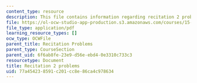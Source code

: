 ```yaml
---
content_type: resource
description: This file contains information regarding recitation 2 problems.
file: https://ol-ocw-studio-app-production.s3.amazonaws.com/courses/15-053-optimization-methods-in-management-science-spring-2013/77a454238591c201cc8e86ca4c978634_MIT15_053S13_rec02.pdf
file_type: application/pdf
learning_resource_types: []
ocw_type: OCWFile
parent_title: Recitation Problems
parent_type: CourseSection
parent_uid: 6f6ab8fe-23e9-d56e-ebd4-0e3310c733c3
resourcetype: Document
title: Recitation 2 problems
uid: 77a45423-8591-c201-cc8e-86ca4c978634
---
```


